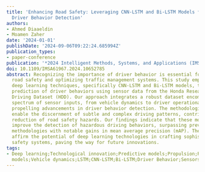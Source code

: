 ```yaml
---
title: 'Enhancing Road Safety: Leveraging CNN-LSTM and Bi-LSTM Models for Advanced
  Driver Behavior Detection'
authors:
- Ahmed Diaaeldin
- Moamen Zaher
date: '2024-01-01'
publishDate: '2024-09-06T09:22:24.685994Z'
publication_types:
- paper-conference
publication: '*2024 Intelligent Methods, Systems, and Applications (IMSA)*'
doi: 10.1109/IMSA61967.2024.10652785
abstract: Recognizing the importance of driver behavior is essential for enhancing
  road safety and optimizing traffic management systems. This study employs advanced
  deep learning techniques, specifically CNN-LSTM and Bi-LSTM models, to refine the
  prediction of driver behaviors using sensor data from the Honda Research Institute
  Driving Dataset (HDD). Our approach integrates a robust dataset encompassing a broad
  spectrum of sensor inputs, from vehicle dynamics to driver operational parameters,
  propelling advancements in driver behavior detection. The methodologies utilized
  enable the discernment of subtle and complex driving patterns, contributing to the
  reduction of road safety hazards. Our findings indicate that these models significantly
  improve the detection of hazardous driving behaviors, surpassing previous state-of-the-art
  methodologies with notable gains in mean average precision (mAP). These advancements
  affirm the potential of deep learning technologies in crafting sophisticated predictive
  safety systems, paving the way for future innovations.
tags:
- Deep learning;Technological innovation;Predictive models;Propulsion;Road safety;Data
  models;Vehicle dynamics;LSTM;CNN-LSTM;Bi-LSTM;Driver Behavior;Sensors
---
```

